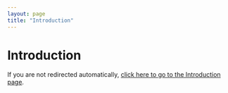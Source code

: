 ```yaml
---
layout: page
title: "Introduction"
---
```


<script setup>
// Redirect to the introduction page
window.location.replace('/docs/learn/overview/intro')
</script>

# Introduction

If you are not redirected automatically, [click here to go to the Introduction page](/docs/learn/overview/intro).
